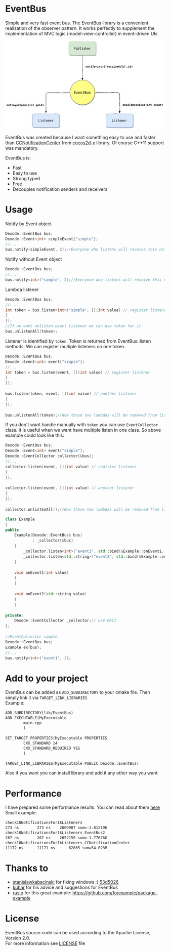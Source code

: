# EventBus
Simple and very fast event bus.
The EventBus library is a convenient realization of the observer pattern.
It works perfectly to supplement the implementation of MVC logic (model-view-controller) in event-driven UIs


![EventBus Diagram](EventBusDiagram.png)


EventBus was created because I want something easy to use and faster than [CCNotificationCenter](https://github.com/cocos2d/cocos2d-x/blob/v2/cocos2dx/support/CCNotificationCenter.h)
from [cocos2d-x](https://github.com/cocos2d/cocos2d-x) library. Of course C++11 support was mandatory.


EventBus is:
- Fast
- Easy to use
- Strong typed
- Free
- Decouples notification senders and receivers

# Usage

Notify by Event object
```cpp
Dexode::EventBus bus;
Dexode::Event<int> simpleEvent{"simple"};
//...
bus.notify(simpleEvent, 2);//Everyone who listens will receive this notification.
```

Notify without Event object
```cpp
Dexode::EventBus bus;
//...
bus.notify<int>("simple", 2);//Everyone who listens will receive this notification.
```

Lambda listener
```cpp
Dexode::EventBus bus;
//...
int token = bus.listen<int>("simple", [](int value) // register listener
{
});
//If we want unlisten exact listener we can use token for it
bus.unlistenAll(token);
```

Listener is identified by `token`. Token is returned from EventBus::listen methods.
We can register multiple listeners on one token.
```cpp
Dexode::EventBus bus;
Dexode::Event<int> event{"simple"};
//...
int token = bus.listen(event, [](int value) // register listener
{
});

bus.listen(token, event, [](int value) // another listener
{
});

bus.unlistenAll(token);//Now those two lambdas will be removed from listeners
``` 

If you don't want handle manually with `token` you can use `EventCollector` class.
It is useful when we want have multiple listen in one class. So above example could look like this:

```cpp
Dexode::EventBus bus;
Dexode::Event<int> event{"simple"};
Dexode::EventCollector collector{&bus};
//...
collector.listen(event, [](int value) // register listener
{
});

collector.listen(event, [](int value) // another listener
{
});

collector.unlistenAll();//Now those two lambdas will be removed from listeners
```

```cpp
class Example
{
public:
	Example(Dexode::EventBus& bus)
			: _collector{&bus}
	{
		_collector.listen<int>("event1", std::bind(&Example::onEvent1, this, std::placeholders::_1));
		_collector.listen<std::string>("event2", std::bind(&Example::onEvent2, this, std::placeholders::_1));
	}

	void onEvent1(int value)
	{
	}

	void onEvent2(std::string value)
	{
	}

private:
	Dexode::EventCollector _collector;// use RAII
};

//EventCollector sample
Dexode::EventBus bus;
Example ex{bus};
//...
bus.notify<int>("event1", 2);
```

# Add to your project

EventBus can be added as `ADD_SUBDIRECTORY` to your cmake file.
Then simply link it via `TARGET_LINK_LIBRARIES`  
Example:
```
ADD_SUBDIRECTORY(lib/EventBus)
ADD_EXECUTABLE(MyExecutable
		main.cpp
		)

SET_TARGET_PROPERTIES(MyExecutable PROPERTIES
		CXX_STANDARD 14
		CXX_STANDARD_REQUIRED YES
		)

TARGET_LINK_LIBRARIES(MyExecutable PUBLIC Dexode::EventBus)
```

Also if you want you can install library and add it any other way you want.


# Performance
I have prepared some performance results. You can read about them [here](performance/README.md)  
Small example:

```
check10NotificationsFor1kListeners                                     273 ns        273 ns    2609987 sum=-1.81219G
check10NotificationsFor1kListeners_EventBus2                           267 ns        267 ns    2652159 sum=-1.77676G
check10NotificationsFor1kListeners_CCNotificationCenter              11172 ns      11171 ns      62865 sum=54.023M
```

# Thanks to

- [stanislawkabacinski](https://github.com/stanislawkabacinski) for fixing windows ;) [53d5026](https://github.com/gelldur/EventBus/commit/53d5026cad24810e82cd8d4a43d58cbfe329c502)
- [kuhar](https://github.com/kuhar) for his advice and suggestions for EventBus
- [ruslo](https://github.com/ruslo) for this great example: https://github.com/forexample/package-example

# License

EventBus source code can be used according to the Apache License, Version 2.0.  
For more information see [LICENSE](LICENSE) file
